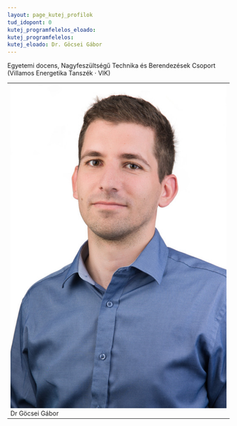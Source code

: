 ```yaml
---
layout: page_kutej_profilok
tud_idopont: 0
kutej_programfelelos_eloado:
kutej_programfelelos: 
kutej_eloado: Dr. Göcsei Gábor
---
```

Egyetemi docens, Nagyfeszültségű Technika és Berendezések Csoport (Villamos Energetika Tanszék · VIK)




 <table class="picture">
<tr>
<td>

<div class="gallery">
    <img src="images/gocsei_gabor.jpg" max-width="250" max-height="200">
  <div class="desc">Dr Göcsei Gábor</div>
</div>

</td>
</tr>
</table>